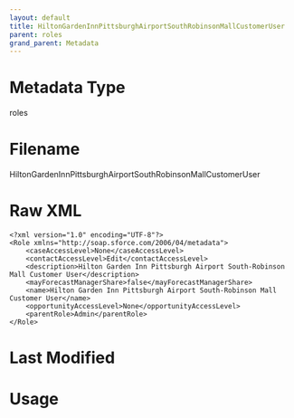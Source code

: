 ```yaml
---
layout: default
title: HiltonGardenInnPittsburghAirportSouthRobinsonMallCustomerUser
parent: roles
grand_parent: Metadata
---
```

# Metadata Type
roles


# Filename 
HiltonGardenInnPittsburghAirportSouthRobinsonMallCustomerUser


# Raw XML
```
<?xml version="1.0" encoding="UTF-8"?>
<Role xmlns="http://soap.sforce.com/2006/04/metadata">
    <caseAccessLevel>None</caseAccessLevel>
    <contactAccessLevel>Edit</contactAccessLevel>
    <description>Hilton Garden Inn Pittsburgh Airport South-Robinson Mall Customer User</description>
    <mayForecastManagerShare>false</mayForecastManagerShare>
    <name>Hilton Garden Inn Pittsburgh Airport South-Robinson Mall Customer User</name>
    <opportunityAccessLevel>None</opportunityAccessLevel>
    <parentRole>Admin</parentRole>
</Role>
```


# Last Modified


# Usage
